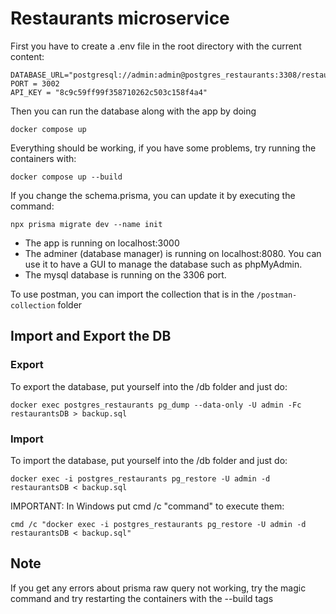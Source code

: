 # Restaurants microservice

First you have to create a .env file in the root directory with the current content:

```
DATABASE_URL="postgresql://admin:admin@postgres_restaurants:3308/restaurantsDB"
PORT = 3002
API_KEY = "8c9c59ff99f358710262c503c158f4a4"
```

Then you can run the database along with the app by doing

```
docker compose up
```

Everything should be working, if you have some problems, try running the containers with:

```
docker compose up --build
```

If you change the schema.prisma, you can update it by executing the command:

```
npx prisma migrate dev --name init
```

-   The app is running on localhost:3000
-   The adminer (database manager) is running on localhost:8080. You can use it to have a GUI to manage the database such as phpMyAdmin.
-   The mysql database is running on the 3306 port.

To use postman, you can import the collection that is in the `/postman-collection` folder

## Import and Export the DB

### Export

To export the database, put yourself into the /db folder and just do:

```
docker exec postgres_restaurants pg_dump --data-only -U admin -Fc restaurantsDB > backup.sql
```

### Import

To import the database, put yourself into the /db folder and just do:

```
docker exec -i postgres_restaurants pg_restore -U admin -d restaurantsDB < backup.sql
```

IMPORTANT: In Windows put cmd /c "command" to execute them:

```
cmd /c "docker exec -i postgres_restaurants pg_restore -U admin -d restaurantsDB < backup.sql"
```

## Note

If you get any errors about prisma raw query not working, try the magic command and try restarting the containers with the --build tags
